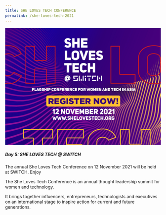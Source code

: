 ```yaml
---
title: SHE LOVES TECH CONFERENCE
permalink: /she-loves-tech-2021
---
```


![Alt text for image on Isomer site](/images/SLT_Opt05_1200x900_R019.jpg)

##### Day 5: SHE LOVES TECH @ SWITCH

The annual She Loves Tech Conference on 12 November 2021 will be held at SWITCH. Enjoy 

The She Loves Tech Conference is an annual thought leadership summit for women and technology.

It brings together influencers, entrepreneurs, technologists and executives on an international stage to inspire action for current and future generations.
